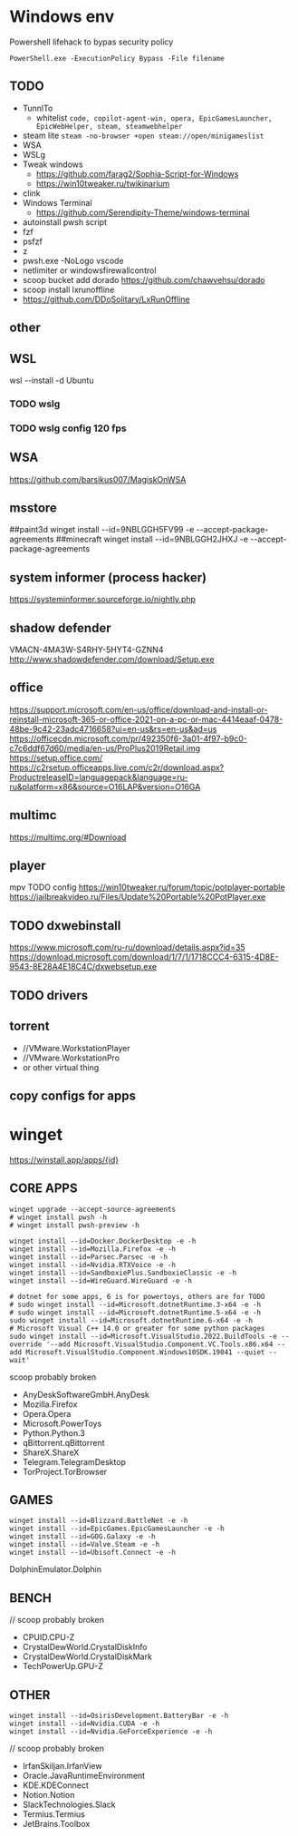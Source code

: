 # Windows env
Powershell lifehack to bypas security policy
```pwsh
PowerShell.exe -ExecutionPolicy Bypass -File filename
```

## TODO
- TunnlTo
  - whitelist `code, copilot-agent-win, opera, EpicGamesLauncher, EpicWebHelper, steam, steamwebhelper`
- steam lite `steam -no-browser +open steam://open/minigameslist`
- WSA
- WSLg
- Tweak windows
  - https://github.com/farag2/Sophia-Script-for-Windows
  - https://win10tweaker.ru/twikinarium
- clink
- Windows Terminal
  - https://github.com/Serendipity-Theme/windows-terminal
- autoinstall pwsh script
- fzf
- psfzf
- z
- pwsh.exe -NoLogo vscode
- netlimiter or windowsfirewallcontrol
- scoop bucket add dorado https://github.com/chawyehsu/dorado
- scoop install lxrunoffline
- https://github.com/DDoSolitary/LxRunOffline

## other
## WSL
wsl --install -d Ubuntu
### TODO wslg
### TODO wslg config 120 fps

## WSA
https://github.com/barsikus007/MagiskOnWSA

## msstore
##paint3d
winget install --id=9NBLGGH5FV99 -e --accept-package-agreements
##minecraft
winget install --id=9NBLGGH2JHXJ -e --accept-package-agreements

## system informer (process hacker)
https://systeminformer.sourceforge.io/nightly.php

## shadow defender
VMACN-4MA3W-S4RHY-5HYT4-GZNN4
http://www.shadowdefender.com/download/Setup.exe

## office
https://support.microsoft.com/en-us/office/download-and-install-or-reinstall-microsoft-365-or-office-2021-on-a-pc-or-mac-4414eaaf-0478-48be-9c42-23adc4716658?ui=en-us&rs=en-us&ad=us
https://officecdn.microsoft.com/pr/492350f6-3a01-4f97-b9c0-c7c6ddf67d60/media/en-us/ProPlus2019Retail.img
https://setup.office.com/
https://c2rsetup.officeapps.live.com/c2r/download.aspx?ProductreleaseID=languagepack&language=ru-ru&platform=x86&source=O16LAP&version=O16GA

## multimc
https://multimc.org/#Download

## player
mpv TODO config
https://win10tweaker.ru/forum/topic/potplayer-portable
https://jailbreakvideo.ru/Files/Update%20Portable%20PotPlayer.exe

## TODO dxwebinstall
https://www.microsoft.com/ru-ru/download/details.aspx?id=35
https://download.microsoft.com/download/1/7/1/1718CCC4-6315-4D8E-9543-8E28A4E18C4C/dxwebsetup.exe

## TODO drivers

## torrent
- //VMware.WorkstationPlayer
- //VMware.WorkstationPro
- or other virtual thing

## copy configs for apps


# winget
https://winstall.app/apps/{id}
## CORE APPS
```pwsh
winget upgrade --accept-source-agreements
# winget install pwsh -h
# winget install pwsh-preview -h
```
```pwsh
winget install --id=Docker.DockerDesktop -e -h
winget install --id=Mozilla.Firefox -e -h
winget install --id=Parsec.Parsec -e -h
winget install --id=Nvidia.RTXVoice -e -h
winget install --id=SandboxiePlus.SandboxieClassic -e -h
winget install --id=WireGuard.WireGuard -e -h
```
```pwsh
# dotnet for some apps, 6 is for powertoys, others are for TODO
# sudo winget install --id=Microsoft.dotnetRuntime.3-x64 -e -h
# sudo winget install --id=Microsoft.dotnetRuntime.5-x64 -e -h
sudo winget install --id=Microsoft.dotnetRuntime.6-x64 -e -h
# Microsoft Visual C++ 14.0 or greater for some python packages
sudo winget install --id=Microsoft.VisualStudio.2022.BuildTools -e --override '--add Microsoft.VisualStudio.Component.VC.Tools.x86.x64 --add Microsoft.VisualStudio.Component.Windows10SDK.19041 --quiet --wait'
```
scoop probably broken
- AnyDeskSoftwareGmbH.AnyDesk
- Mozilla.Firefox
- Opera.Opera
- Microsoft.PowerToys
- Python.Python.3
- qBittorrent.qBittorrent
- ShareX.ShareX
- Telegram.TelegramDesktop
- TorProject.TorBrowser

## GAMES
```pwsh
winget install --id=Blizzard.BattleNet -e -h
winget install --id=EpicGames.EpicGamesLauncher -e -h
winget install --id=GOG.Galaxy -e -h
winget install --id=Valve.Steam -e -h
winget install --id=Ubisoft.Connect -e -h
```
DolphinEmulator.Dolphin

## BENCH
// scoop probably broken
- CPUID.CPU-Z
- CrystalDewWorld.CrystalDiskInfo
- CrystalDewWorld.CrystalDiskMark
- TechPowerUp.GPU-Z

## OTHER
```pwsh
winget install --id=OsirisDevelopment.BatteryBar -e -h
winget install --id=Nvidia.CUDA -e -h
winget install --id=Nvidia.GeForceExperience -e -h
```
// scoop probably broken
- IrfanSkiljan.IrfanView
- Oracle.JavaRuntimeEnvironment
- KDE.KDEConnect
- Notion.Notion
- SlackTechnologies.Slack
- Termius.Termius
- JetBrains.Toolbox
